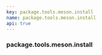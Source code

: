 ```yaml
---
key: package.tools.meson.install
name: package.tools.meson.install
api: true
---
```


### package.tools.meson.install
